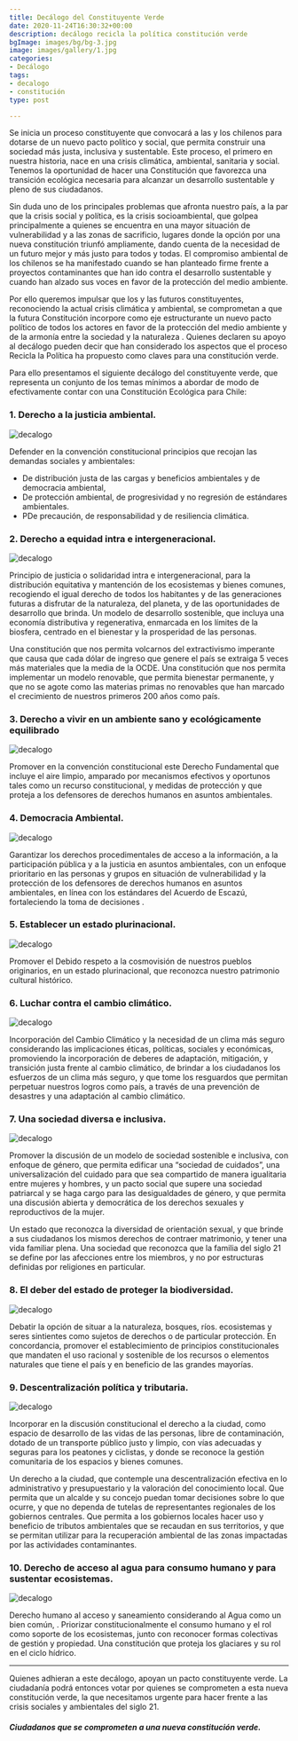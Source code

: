 ```yaml
---
title: Decálogo del Constituyente Verde
date: 2020-11-24T16:30:32+00:00
description: decálogo recicla la política constitución verde
bgImage: images/bg/bg-3.jpg
image: images/gallery/1.jpg
categories:
- Decálogo
tags:
- decalogo
- constitución
type: post

---
```

Se inicia un proceso constituyente que convocará a las y los chilenos para dotarse de un nuevo pacto político y social, que permita construir una sociedad más justa, inclusiva y sustentable. Este proceso, el primero en nuestra historia, nace en una crisis climática, ambiental, sanitaria y social. Tenemos la oportunidad de hacer una Constitución que favorezca una transición ecológica necesaria para alcanzar un desarrollo sustentable y pleno de sus ciudadanos.

Sin duda uno de los principales problemas que afronta nuestro país, a la par que la crisis social y política, es la crisis socioambiental, que golpea principalmente a quienes se encuentra en una mayor situación de vulnerabilidad y a las zonas de sacrificio, lugares donde la opción por una nueva constitución triunfó ampliamente, dando cuenta de la necesidad de un futuro mejor y más justo para todos y todas.  El compromiso ambiental de los chilenos se ha manifestado cuando se han planteado firme frente a proyectos contaminantes que han ido contra el desarrollo sustentable y cuando han alzado sus voces en favor de la protección del medio ambiente.

Por ello queremos impulsar que los y las futuros constituyentes, reconociendo la actual crisis climática y ambiental, se comprometan a que la futura Constitución incorpore como eje estructurante un nuevo pacto político de todos los actores en favor de la  protección del medio ambiente y de la armonía entre la sociedad y la naturaleza . Quienes declaren su apoyo al decálogo pueden decir que han considerado los aspectos que el proceso Recicla la Política ha  propuesto como claves para una constitución verde.

Para ello presentamos el siguiente decálogo del constituyente verde, que representa un conjunto de los temas mínimos a abordar de modo de efectivamente contar con una Constitución Ecológica para Chile:

### 1.	Derecho a la justicia ambiental.

![decalogo](../../images/about/d1.png)

Defender en la convención constitucional principios que recojan las demandas sociales y ambientales:

* De distribución justa de las cargas y beneficios ambientales y de democracia ambiental,
* De protección ambiental, de progresividad y no regresión de estándares ambientales.
* PDe precaución, de responsabilidad y de resiliencia climática.

### 2.	Derecho a equidad intra e intergeneracional.

![decalogo](../../images/about/d2.png)

Principio de justicia o solidaridad intra e intergeneracional, para la distribución equitativa y mantención de los ecosistemas y bienes comunes, recogiendo el igual derecho de todos los habitantes y de las generaciones futuras a disfrutar de la naturaleza, del planeta, y de las oportunidades de desarrollo que brinda. Un modelo de desarrollo sostenible, que incluya una economía distributiva y regenerativa, enmarcada en los límites de la biosfera, centrado en el bienestar y la prosperidad de las personas.

Una constitución que nos permita volcarnos del extractivismo imperante que causa que cada dólar de ingreso que genere el país se extraiga 5 veces más materiales que la media de la OCDE. Una constitución que nos permita implementar un modelo renovable, que permita bienestar permanente, y que no se agote como las materias primas no renovables que han marcado el crecimiento de nuestros primeros 200 años como país.

### 3.	Derecho a vivir en un ambiente sano y ecológicamente equilibrado

![decalogo](../../images/about/d3.png)

Promover en la convención constitucional este  Derecho Fundamental  que incluye el aire limpio, amparado por mecanismos efectivos y oportunos  tales como  un recurso constitucional, y medidas de protección  y que proteja a los defensores de derechos humanos en asuntos ambientales.

### 4.	Democracia Ambiental.

![decalogo](../../images/about/d4.png)

Garantizar los derechos procedimentales de acceso a la información, a la participación pública y a la justicia en asuntos ambientales, con un enfoque prioritario en las personas y grupos en situación de vulnerabilidad y la protección de los defensores de derechos humanos en asuntos ambientales, en línea con los estándares del Acuerdo de Escazú, fortaleciendo la toma de decisiones .

### 5.	Establecer un estado plurinacional.

![decalogo](../../images/about/d5.png)

Promover el Debido respeto a la cosmovisión de nuestros pueblos originarios, en un estado plurinacional, que reconozca nuestro patrimonio cultural histórico.

### 6.	Luchar contra el cambio climático.

![decalogo](../../images/about/d6.png)

Incorporación del Cambio Climático y la necesidad de un clima más seguro considerando las implicaciones éticas, políticas, sociales y económicas, promoviendo la incorporación de deberes de adaptación, mitigación, y transición justa frente al cambio climático, de brindar a los ciudadanos los esfuerzos de un clima más seguro, y que tome los resguardos que permitan perpetuar nuestros logros como país, a través de una prevención de desastres y una adaptación al cambio climático.

### 7.	Una sociedad diversa e inclusiva.

![decalogo](../../images/about/d7.png)

Promover la discusión de un modelo de sociedad sostenible e inclusiva, con enfoque de género, que permita edificar una “sociedad de cuidados”, una universalización del cuidado para que sea compartido de manera igualitaria entre mujeres y hombres, y un pacto social que supere una sociedad patriarcal y se haga cargo para las desigualdades de género, y que permita una discusión abierta y democrática de los derechos sexuales y reproductivos de la mujer.

Un estado que reconozca la diversidad de orientación sexual, y que brinde a sus ciudadanos los mismos derechos de contraer matrimonio, y tener una vida familiar plena.  Una sociedad que reconozca que la familia del siglo 21 se define por las afecciones entre los miembros, y no por estructuras definidas por religiones en particular.

### 8.	El deber del estado de proteger la biodiversidad.

![decalogo](../../images/about/d8.png)

Debatir la opción de situar a la naturaleza, bosques, ríos. ecosistemas y seres sintientes como sujetos de derechos o de particular protección. En concordancia, promover el establecimiento de principios constitucionales que mandaten el uso racional y sostenible de los recursos o elementos naturales que tiene el país y en beneficio de las grandes mayorías.

### 9.	Descentralización política y tributaria.

![decalogo](../../images/about/d9.png)

Incorporar en la discusión constitucional el derecho a la ciudad, como espacio de desarrollo de las vidas de las personas, libre de contaminación, dotado de un transporte público justo y limpio, con vías adecuadas y seguras para los peatones y ciclistas, y donde se reconoce la gestión comunitaria de los espacios y bienes comunes.

Un derecho a la ciudad, que contemple una descentralización efectiva en lo administrativo y presupuestario y la valoración del conocimiento local. Que permita que un alcalde y su concejo puedan tomar decisiones sobre lo que ocurre, y que no dependa de tutelas de representantes regionales de los gobiernos centrales. Que permita a los gobiernos locales hacer uso y beneficio de tributos ambientales que se recaudan en sus territorios, y que se permitan utilizar para la recuperación ambiental de las zonas impactadas por las actividades contaminantes.

### 10.	Derecho de acceso al agua para consumo humano y para sustentar ecosistemas.

![decalogo](../../images/about/d10.png)

Derecho humano al acceso y saneamiento considerando al Agua como un bien común, . Priorizar constitucionalmente el consumo humano y el rol como soporte de los ecosistemas, junto con reconocer formas colectivas de gestión y propiedad. Una constitución que proteja	los glaciares y su rol en el ciclo hídrico.

***

Quienes adhieran a este decálogo, apoyan un pacto constituyente verde. La ciudadanía podrá entonces votar por quienes se comprometen a esta nueva constitución verde, la que necesitamos urgente para hacer frente a las crisis sociales y ambientales del siglo 21.

#### **_Ciudadanos que se comprometen a una nueva constitución verde._**